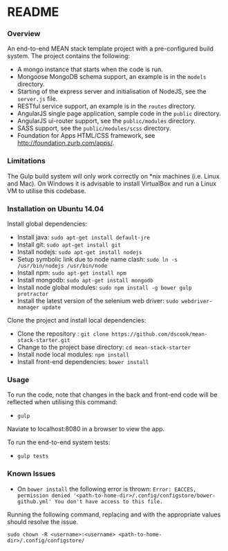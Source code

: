 # README #

### Overview ###

An end-to-end MEAN stack template project with a pre-configured build system.  The project contains the following:

* A mongo instance that starts when the code is run.
* Mongoose MongoDB schema support, an example is in the `models` directory.
* Starting of the express server and initialisation of NodeJS, see the `server.js` file.
* RESTful service support, an example is in the `routes` directory.
* AngularJS single page application, sample code in the `public` directory.
* AngularJS ui-router support, see the `public/modules` directory.
* SASS support, see the `public/modules/scss` directory.
* Foundation for Apps HTML/CSS framework, see http://foundation.zurb.com/apps/.

### Limitations ###

The Gulp build system will only work correctly on *nix machines (i.e. Linux and Mac).  On Windows it is advisable to install VirtualBox and run a Linux VM to utilise this codebase.

### Installation on Ubuntu 14.04 ###

Install global dependencies:

* Install java: `sudo apt-get install default-jre`
* Install git: `sudo apt-get install git`
* Install nodejs: `sudo apt-get install nodejs`
* Setup symbolic link due to node name clash: `sudo ln -s /usr/bin/nodejs /usr/bin/node`
* Install npm: `sudo apt-get install npm`
* Install mongodb: `sudo apt-get install mongodb`
* Install node global modules: `sudo npm install -g bower gulp protractor`
* Install the latest version of the selenium web driver: `sudo webdriver-manager update`

Clone the project and install local dependencies:

* Clone the repository : `git clone https://github.com/dscook/mean-stack-starter.git`
* Change to the project base directory: `cd mean-stack-starter`
* Install node local modules: `npm install`
* Install front-end dependencies: `bower install`

### Usage ###

To run the code, note that changes in the back and front-end code will be reflected when utilising this command:

* `gulp`

Naviate to localhost:8080 in a browser to view the app.

To run the end-to-end system tests:

* `gulp tests`

### Known Issues ###

* On `bower install` the following error is thrown: `Error: EACCES, permission denied '<path-to-home-dir>/.config/configstore/bower-github.yml' You don't have access to this file.`

Running the following command, replacing <username> and <path-to-home-dir> with the appropriate values should resolve the issue.

`sudo chown -R <username>:<username> <path-to-home-dir>/.config/configstore/`
